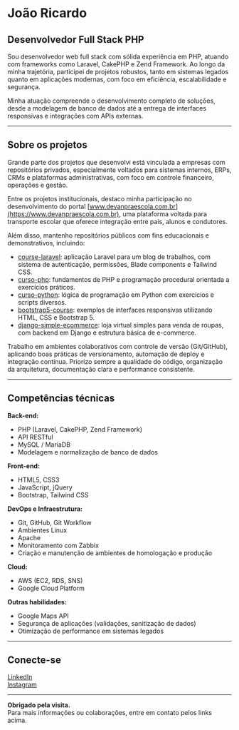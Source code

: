 # João Ricardo

## Desenvolvedor Full Stack PHP

Sou desenvolvedor web full stack com sólida experiência em PHP, atuando com frameworks como Laravel, CakePHP e Zend Framework. Ao longo da minha trajetória, participei de projetos robustos, tanto em sistemas legados quanto em aplicações modernas, com foco em eficiência, escalabilidade e segurança.

Minha atuação compreende o desenvolvimento completo de soluções, desde a modelagem de banco de dados até a entrega de interfaces responsivas e integrações com APIs externas.

---

## Sobre os projetos

Grande parte dos projetos que desenvolvi está vinculada a empresas com repositórios privados, especialmente voltados para sistemas internos, ERPs, CRMs e plataformas administrativas, com foco em controle financeiro, operações e gestão.

Entre os projetos institucionais, destaco minha participação no desenvolvimento do portal [www.devanpraescola.com.br](https://www.devanpraescola.com.br), uma plataforma voltada para transporte escolar que oferece integração entre pais, alunos e condutores.

Além disso, mantenho repositórios públicos com fins educacionais e demonstrativos, incluindo:

- [course-laravel](https://github.com/JoaoLRicardo/course-laravel): aplicação Laravel para um blog de trabalhos, com sistema de autenticação, permissões, Blade components e Tailwind CSS.
- [curso-php](https://github.com/JoaoLRicardo/curso-php): fundamentos de PHP e programação procedural orientada a exercícios práticos.
- [curso-python](https://github.com/JoaoLRicardo/curso-python): lógica de programação em Python com exercícios e scripts diversos.
- [bootstrap5-course](https://github.com/JoaoLRicardo/bootstrap5-course): exemplos de interfaces responsivas utilizando HTML, CSS e Bootstrap 5.
- [django-simple-ecommerce](https://github.com/JoaoLRicardo/django-simple-ecommerce): loja virtual simples para venda de roupas, com backend em Django e estrutura básica de e-commerce.

Trabalho em ambientes colaborativos com controle de versão (Git/GitHub), aplicando boas práticas de versionamento, automação de deploy e integração contínua. Priorizo sempre a qualidade do código, organização da arquitetura, documentação clara e performance consistente.

---

## Competências técnicas

**Back-end:**
- PHP (Laravel, CakePHP, Zend Framework)
- API RESTful
- MySQL / MariaDB
- Modelagem e normalização de banco de dados

**Front-end:**
- HTML5, CSS3
- JavaScript, jQuery
- Bootstrap, Tailwind CSS

**DevOps e Infraestrutura:**
- Git, GitHub, Git Workflow
- Ambientes Linux
- Apache
- Monitoramento com Zabbix
- Criação e manutenção de ambientes de homologação e produção

**Cloud:**
- AWS (EC2, RDS, SNS)
- Google Cloud Platform

**Outras habilidades:**
- Google Maps API
- Segurança de aplicações (validações, sanitização de dados)
- Otimização de performance em sistemas legados

---

## Conecte-se

[LinkedIn](https://www.linkedin.com/in/jo%C3%A3o-ricardo-a05a7828a/)  
[Instagram](https://www.instagram.com/jluizricardo/)

---

**Obrigado pela visita.**  
Para mais informações ou colaborações, entre em contato pelos links acima.

